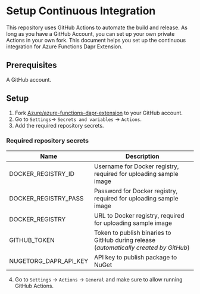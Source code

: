 # Setup Continuous Integration

This repository uses GitHub Actions to automate the build and release. As long as you have a GitHub Account, you can set up your own private Actions in your own fork. This document helps you set up the continuous integration for Azure Functions Dapr Extension.

## Prerequisites

A GitHub account.

## Setup

1. Fork [Azure/azure-functions-dapr-extension](https://github.com/Azure/azure-functions-dapr-extension) to your GitHub account.
2. Go to `Settings`-> `Secrets and variables` -> `Actions`.
3. Add the required repository secrets.

### Required repository secrets

| Name | Description |
|--|--|
| DOCKER_REGISTRY_ID | Username for Docker registry, required for uploading sample image|
| DOCKER_REGISTRY_PASS | Password for Docker registry, required for uploading sample image|
| DOCKER_REGISTRY | URL to Docker registry, required for uploading sample image|
| GITHUB_TOKEN | Token to publish binaries to GitHub during release (*automatically created by GitHub*) |
| NUGETORG_DAPR_API_KEY | API key to publish package to NuGet |

4. Go to `Settings` -> `Actions` -> `General` and make sure to allow running GitHub Actions.


